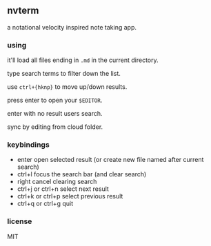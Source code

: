 ## nvterm

a notational velocity inspired note taking app.

### using

it'll load all files ending in `.md` in the current directory.

type search terms to filter down the list.

use `ctrl+{hknp}` to move up/down results.

press enter to open your `$EDITOR`.

enter with no result users search.

sync by editing from cloud folder.

### keybindings

- <key>enter</key> open selected result (or create new file named after current search)
- <key>ctrl+l</key> focus the search bar (and clear search)
- <key>right</key> cancel clearing search
- <key>ctrl+j</key> or <key>ctrl+n</key> select next result
- <key>ctrl+k</key> or <key>ctrl+p</key> select previous result
- <key>ctrl+q</key> or <key>ctrl+g</key> quit

### license

MIT
